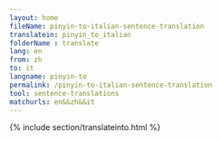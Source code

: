 ```yaml
---
layout: home
fileName: pinyin-to-italian-sentence-translation
translatein: pinyin_to_italian
folderName : translate
lang: en
from: zh
to: it
langname: pinyin-to
permalink: /pinyin-to-italian-sentence-translation
tool: sentence-translations
matchurls: en&&zh&&it
---
```

{% include section/translateinto.html %}
